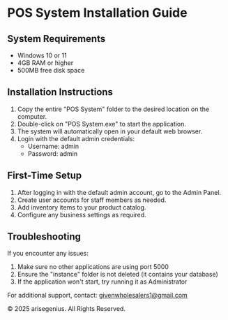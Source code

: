 # POS System Installation Guide

## System Requirements
- Windows 10 or 11
- 4GB RAM or higher
- 500MB free disk space

## Installation Instructions

1. Copy the entire "POS System" folder to the desired location on the computer.
2. Double-click on "POS System.exe" to start the application.
3. The system will automatically open in your default web browser.
4. Login with the default admin credentials:
   - Username: admin
   - Password: admin

## First-Time Setup

1. After logging in with the default admin account, go to the Admin Panel.
2. Create user accounts for staff members as needed.
3. Add inventory items to your product catalog.
4. Configure any business settings as required.

## Troubleshooting

If you encounter any issues:

1. Make sure no other applications are using port 5000
2. Ensure the "instance" folder is not deleted (it contains your database)
3. If the application won't start, try running it as Administrator

For additional support, contact: givenwholesalers1@gmail.com

© 2025 arisegenius. All Rights Reserved. 
